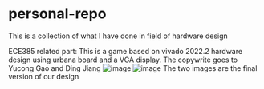 # personal-repo
This is a collection of what I have done in field of hardware design

ECE385 related part:
This is a game based on vivado 2022.2 hardware design using urbana board and a VGA display.
The copywrite goes to Yucong Gao and Ding Jiang
![image](https://github.com/user-attachments/assets/474afbb8-6fed-4a3b-a5b6-4b71dc9db129)
![image](https://github.com/user-attachments/assets/7f32e5ca-d981-430d-b848-251ed3a44bdd)
The two images are the final version of our design

